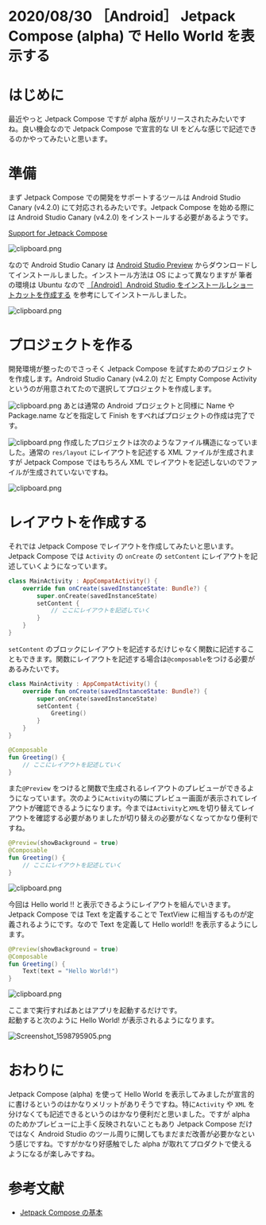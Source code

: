 # 2020/08/30 ［Android］ Jetpack Compose  (alpha) で Hello World を表示する

# はじめに

最近やっと Jetpack Compose ですが alpha 版がリリースされたみたいですね。良い機会なので Jetpack Compose で宣言的な UI をどんな感じで記述できるのかやってみたいと思います。

# 準備
まず Jetpack Compose での開発をサポートするツールは Android Studio Canary (v4.2.0) にて対応されるみたいです。Jetpack Compose を始める際には Android Studio Canary (v4.2.0) をインストールする必要があるようです。

[Support for Jetpack Compose](https://developer.android.com/studio/preview/features#jetpack-compose)

![clipboard.png](ocDDW5woD-clipboard.png)

なので Android Studio Canary は [Android Studio Preview](https://developer.android.com/studio/preview) からダウンロードしてインストールしました。インストール方法は OS によって異なりますが 筆者の環境は Ubuntu なので [［Android］Android Studio をインストールしショートカットを作成する](https://medium.com/kaleidot725/ubuntu-android-studio-をインストールしショートカットを作成する-32adf08234c9) を参考にしてインストールしました。

![clipboard.png](nZfFa_KcD-clipboard.png)
# プロジェクトを作る

開発環境が整ったのでさっそく Jetpack Compose を試すためのプロジェクトを作成します。Android Studio Canary (v4.2.0) だと Empty Compose Activity というのが用意されてたので選択してプロジェクトを作成します。

![clipboard.png](8qi6BU8vJ-clipboard.png)
あとは通常の Android プロジェクトと同様に Name や Package.name などを指定して Finish をすべればプロジェクトの作成は完了です。

![clipboard.png](nDldZaDI1-clipboard.png)
作成したプロジェクトは次のようなファイル構造になっていました。通常の `res/layout` にレイアウトを記述する XML ファイルが生成されますが Jetpack Compose ではもちろん XML でレイアウトを記述しないのでファイルが生成されていないですね。

![clipboard.png](D3DE5p-c4-clipboard.png)

# レイアウトを作成する

それでは Jetpack Compose でレイアウトを作成してみたいと思います。Jetpack Compose  では `Activity` の `onCreate` の `setContent` にレイアウトを記述していくようになっています。

```kotlin
class MainActivity : AppCompatActivity() {
    override fun onCreate(savedInstanceState: Bundle?) {
        super.onCreate(savedInstanceState)
        setContent {
            // ここにレイアウトを記述していく
        }
    }
}
```

`setContent` のブロックにレイアウトを記述するだけじゃなく関数に記述することもできます。関数にレイアウトを記述する場合は`@composable`をつける必要があるみたいです。

```kotlin
class MainActivity : AppCompatActivity() {
    override fun onCreate(savedInstanceState: Bundle?) {
        super.onCreate(savedInstanceState)
        setContent {
            Greeting()
        }
    }
}

@Composable
fun Greeting() {
    // ここにレイアウトを記述していく
}
```

また`@Preview` をつけると関数で生成されるレイアウトのプレビューができるようになっています。次のように`Activity`の隣にプレビュー画面が表示されてレイアウトが確認できるようになります。今までは`Activity`と`XML`を切り替えてレイアウトを確認する必要がありましたが切り替えの必要がなくなってかなり便利ですね。

```kotlin
@Preview(showBackground = true)
@Composable
fun Greeting() {
    // ここにレイアウトを記述していく
}
```

![clipboard.png](EMfXT6LM3-clipboard.png)

今回は Hello world !!  と表示できるようにレイアウトを組んでいきます。Jetpack Compose では Text を定義することで TextView に相当するものが定義されるようにです。なので Text を定義して Hello world!! を表示するようにします。

```kotlin
@Preview(showBackground = true)
@Composable
fun Greeting() {
    Text(text = "Hello World!")
}
```

![clipboard.png](hwYcimjqr-clipboard.png)

ここまで実行すればあとはアプリを起動するだけです。   
起動すると次のように Hello World! が表示されるようになります。

![Screenshot_1598795905.png](xACupQpVg-Screenshot_1598795905.png)

# おわりに

Jetpack Compose (alpha) を使って Hello World を表示してみましたが宣言的に書けるというのはかなりメリットがありそうですね。特に`Activity` や `XML` を分けなくても記述できるというのはかなり便利だと思いました。ですが alpha のためかプレビューに上手く反映されないこともあり Jetpack Compose だけではなく Android Studio のツール周りに関してもまだまだ改善が必要かなという感じですね。ですがかなり好感触でした alpha が取れてプロダクトで使えるようになるが楽しみですね。

# 参考文献
- [Jetpack Compose の基本](https://developer.android.com/jetpack/compose/tutorial?return=https%3A%2F%2Fdeveloper.android.com%2Fcourses%2Fpathways%2Fcompose%23article-https%3A%2F%2Fdeveloper.android.com%2Fjetpack%2Fcompose%2Ftutorial)
